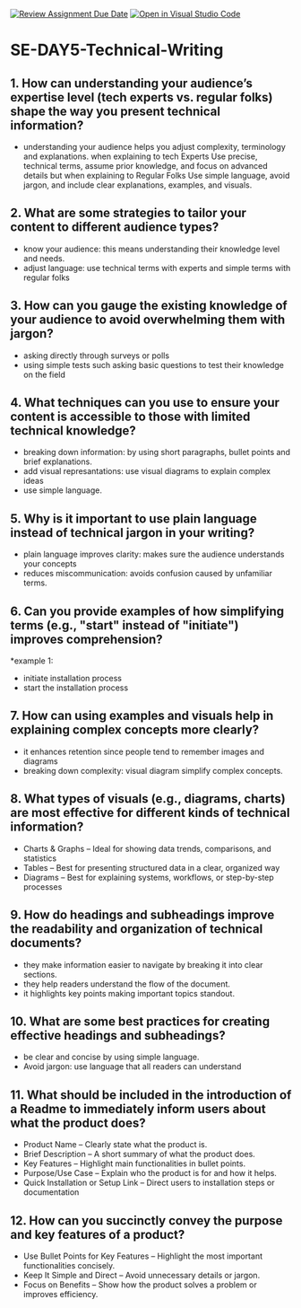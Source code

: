 [![Review Assignment Due Date](https://classroom.github.com/assets/deadline-readme-button-22041afd0340ce965d47ae6ef1cefeee28c7c493a6346c4f15d667ab976d596c.svg)](https://classroom.github.com/a/zsAR-pyY)
[![Open in Visual Studio Code](https://classroom.github.com/assets/open-in-vscode-2e0aaae1b6195c2367325f4f02e2d04e9abb55f0b24a779b69b11b9e10269abc.svg)](https://classroom.github.com/online_ide?assignment_repo_id=18837675&assignment_repo_type=AssignmentRepo)
# SE-DAY5-Technical-Writing
## 1. How can understanding your audience’s expertise level (tech experts vs. regular folks) shape the way you present technical information?
* understanding your audience helps you adjust complexity, terminology and explanations. when explaining to tech Experts Use precise, technical terms, assume prior knowledge, and focus on advanced details but when explaining to Regular Folks Use simple language, avoid jargon, and include clear explanations, examples, and visuals.


## 2. What are some strategies to tailor your content to different audience types?
* know your audience: this means understanding their knowledge level and needs.
* adjust language: use technical terms with experts and simple terms with regular folks

## 3. How can you gauge the existing knowledge of your audience to avoid overwhelming them with jargon?
* asking directly through surveys or polls
* using simple tests such asking basic questions to test their knowledge on the field


## 4. What techniques can you use to ensure your content is accessible to those with limited technical knowledge?
* breaking down information: by using short paragraphs, bullet points and brief explanations.
* add visual represantations: use visual diagrams to explain complex ideas
* use simple language.

  
## 5. Why is it important to use plain language instead of technical jargon in your writing?
* plain language improves clarity: makes sure the audience understands your concepts
* reduces miscommunication: avoids confusion caused by unfamiliar terms.

## 6. Can you provide examples of how simplifying terms (e.g., "start" instead of "initiate") improves comprehension?
*example 1:
  * initiate installation process
  * start the installation process
  
## 7. How can using examples and visuals help in explaining complex concepts more clearly?
* it enhances retention since people tend to remember images and diagrams
* breaking down complexity: visual diagram simplify complex concepts.
  
## 8. What types of visuals (e.g., diagrams, charts) are most effective for different kinds of technical information?
* Charts & Graphs – Ideal for showing data trends, comparisons, and statistics
* Tables – Best for presenting structured data in a clear, organized way
* Diagrams – Best for explaining systems, workflows, or step-by-step processes


## 9. How do headings and subheadings improve the readability and organization of technical documents?
* they make information easier to navigate by breaking it into clear sections.
* they help readers understand the flow of the document.
* it highlights key points making important topics standout.

## 10. What are some best practices for creating effective headings and subheadings?
* be clear and concise by using simple language.
* Avoid jargon: use language that all readers can understand

## 11. What should be included in the introduction of a Readme to immediately inform users about what the product does?

* Product Name – Clearly state what the product is.
* Brief Description – A short summary of what the product does.
* Key Features – Highlight main functionalities in bullet points.
* Purpose/Use Case – Explain who the product is for and how it helps.
* Quick Installation or Setup Link – Direct users to installation steps or documentation

## 12. How can you succinctly convey the purpose and key features of a product?
* Use Bullet Points for Key Features – Highlight the most important functionalities concisely.
* Keep It Simple and Direct – Avoid unnecessary details or jargon.
* Focus on Benefits – Show how the product solves a problem or improves efficiency.

